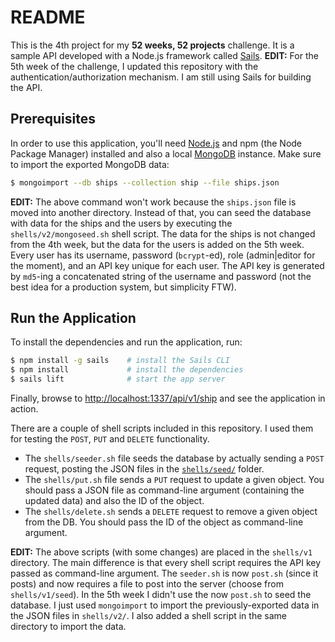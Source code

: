 # README

This is the 4th project for my **52 weeks, 52 projects** challenge. It is a sample API developed with a Node.js framework called [Sails](http://sailsjs.org/).
**EDIT:** For the 5th week of the challenge, I updated this repository with the authentication/authorization mechanism. I am still using Sails for building the API.

## Prerequisites
In order to use this application, you'll need [Node.js](https://nodejs.org/en/) and npm (the Node Package Manager) installed and also a local [MongoDB](http://www.mongodb.org/) instance. Make sure to import the exported MongoDB data:

```bash
$ mongoimport --db ships --collection ship --file ships.json
```

**EDIT:** The above command won't work because the `ships.json` file is moved into another directory. Instead of that, you can seed the database with data for the ships and the users by executing the `shells/v2/mongoseed.sh` shell script. The data for the ships is not changed from the 4th week, but the data for the users is added on the 5th week. Every user has its username, password (`bcrypt`-ed), role (admin|editor for the moment), and an API key unique for each user. The API key is generated by `md5`-ing a concatenated string of the username and password (not the best idea for a production system, but simplicity FTW).


## Run the Application
To install the dependencies and run the application, run:

```bash
$ npm install -g sails    # install the Sails CLI
$ npm install             # install the dependencies
$ sails lift              # start the app server
```

Finally, browse to [http://localhost:1337/api/v1/ship](http://localhost:1337/api/v1/ship) and see the application in action.

There are a couple of shell scripts included in this repository. I used them for testing the `POST`, `PUT` and `DELETE` functionality.

- The `shells/seeder.sh` file seeds the database by actually sending a `POST` request, posting the JSON files in the [`shells/seed/`](https://github.com/aziflaj/Sailor/tree/master/shells/seed) folder.
- The `shells/put.sh` file sends a `PUT` request to update a given object. You should pass a JSON file as command-line argument (containing the updated data) and also the ID of the object.
- The `shells/delete.sh` sends a `DELETE` request to remove a given object from the DB. You should pass the ID of the object as command-line argument.

**EDIT:** The above scripts (with some changes) are placed in the `shells/v1` directory. The main difference is that every shell script requires the API key passed as command-line argument. The `seeder.sh` is now `post.sh` (since it posts) and now requires a file to post into the server (choose from `shells/v1/seed`). In the 5th week I didn't use the now `post.sh` to seed the database. I just used `mongoimport` to import the previously-exported data in the JSON files in `shells/v2/`. I also added a shell script in the same directory to import the data.
